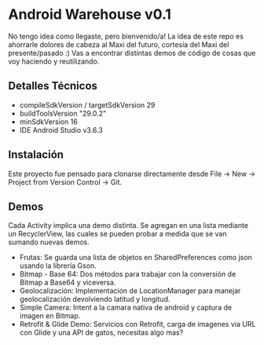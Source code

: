 # Android Warehouse v0.1
No tengo idea como llegaste, pero bienvenido/a!  La idea de este repo es ahorrarle dolores de cabeza al Maxi del futuro, cortesía del Maxi del presente/pasado :)
Vas a encontrar distintas demos de código de cosas que voy haciendo y reutilizando.

## Detalles Técnicos
- compileSdkVersion / targetSdkVersion 29
- buildToolsVersion "29.0.2"
- minSdkVersion 16
- IDE Android Studio v3.6.3

## Instalación
Este proyecto fue pensado para clonarse directamente desde File -> New -> Project from Version Control -> Git.

## Demos
Cada Activity implica una demo distinta. Se agregan en una lista mediante un RecyclerView, las cuales se pueden probar a medida que se van sumando nuevas demos.

- Frutas: Se guarda una lista de objetos en SharedPreferences como json usando la librería Gson.
- Bitmap - Base 64: Dos métodos para trabajar con la conversión de Bitmap a Base64 y viceversa.
- Geolocalización: Implementación de LocationManager para manejar geolocalización devolviendo latitud y longitud.
- Simple Camera: Intent a la camara nativa de android y captura de imagen en Bitmap.
- Retrofit & Glide Demo: Servicios con Retrofit, carga de imagenes via URL con Glide y una API de gatos, necesitas algo mas?
